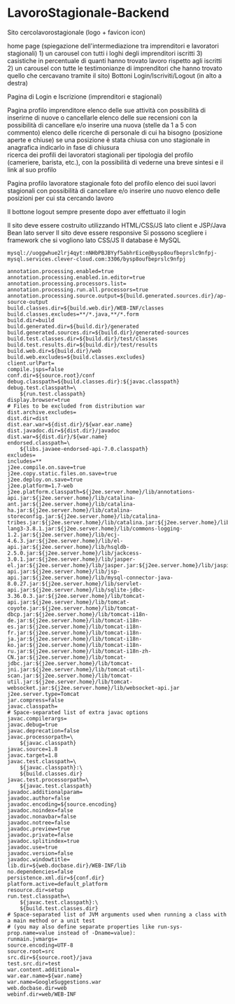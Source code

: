 # LavoroStagionale-Backend

Sito cercolavorostagionale (logo + favicon icon)

home page (spiegazione dell'intermediazione tra imprenditori e lavoratori stagionali)
    1) un carousel con tutti i loghi degli imprenditori iscritti
    3) casistiche in percentuale di quanti hanno trovato lavoro rispetto agli iscritti
    2) un carousel con tutte le testimonianze di imprenditori che hanno trovato quello che cercavano tramite il sito)
Bottoni Login/Iscriviti/Logout (in alto a destra)

Pagina di Login e Iscrizione (imprenditori e stagionali)

Pagina profilo imprenditore
    elenco delle sue attività con possibilità di inserirne di nuove o cancellarle
    elenco delle sue recensioni con la possibilità di cancellare e/o inserire una nuova (stelle da 1 a 5 con commento)
    elenco delle ricerche di personale di cui ha bisogno (posizione aperte e chiuse)
        se una posizione è stata chiusa con uno stagionale in anagrafica indicarlo in fase di chiusura    
    ricerca dei profili dei lavoratori stagionali per tipologia del profilo (cameriere, barista, etc.), con la possibilità
di vederne una breve sintesi e il link al suo profilo 

Pagina profilo lavoratore stagionale
    foto del profilo
    elenco dei suoi lavori stagionali con possibilità di cancellare e/o inserire uno nuovo
    elenco delle posizioni per cui sta cercando lavoro    

Il bottone logout sempre presente dopo aver effettuato il login

Il sito deve essere costruito utilizzando HTML/CSS/JS lato client e JSP/Java Bean lato server
Il sito deve essere responsive
Si possono scegliere i framework che si vogliono lato CSS/JS
Il database è MySQL

```
mysql://uoggwhue2lrj4qyt:nNHbPBJBYyf5abhrEice@bysp8oufbeprslc9nfpj-mysql.services.clever-cloud.com:3306/bysp8oufbeprslc9nfpj
```

```
annotation.processing.enabled=true
annotation.processing.enabled.in.editor=true
annotation.processing.processors.list=
annotation.processing.run.all.processors=true
annotation.processing.source.output=${build.generated.sources.dir}/ap-source-output
build.classes.dir=${build.web.dir}/WEB-INF/classes
build.classes.excludes=**/*.java,**/*.form
build.dir=build
build.generated.dir=${build.dir}/generated
build.generated.sources.dir=${build.dir}/generated-sources
build.test.classes.dir=${build.dir}/test/classes
build.test.results.dir=${build.dir}/test/results
build.web.dir=${build.dir}/web
build.web.excludes=${build.classes.excludes}
client.urlPart=
compile.jsps=false
conf.dir=${source.root}/conf
debug.classpath=${build.classes.dir}:${javac.classpath}
debug.test.classpath=\
    ${run.test.classpath}
display.browser=true
# Files to be excluded from distribution war
dist.archive.excludes=
dist.dir=dist
dist.ear.war=${dist.dir}/${war.ear.name}
dist.javadoc.dir=${dist.dir}/javadoc
dist.war=${dist.dir}/${war.name}
endorsed.classpath=\
    ${libs.javaee-endorsed-api-7.0.classpath}
excludes=
includes=**
j2ee.compile.on.save=true
j2ee.copy.static.files.on.save=true
j2ee.deploy.on.save=true
j2ee.platform=1.7-web
j2ee.platform.classpath=${j2ee.server.home}/lib/annotations-api.jar:${j2ee.server.home}/lib/catalina-ant.jar:${j2ee.server.home}/lib/catalina-ha.jar:${j2ee.server.home}/lib/catalina-storeconfig.jar:${j2ee.server.home}/lib/catalina-tribes.jar:${j2ee.server.home}/lib/catalina.jar:${j2ee.server.home}/lib/commons-lang3-3.8.1.jar:${j2ee.server.home}/lib/commons-logging-1.2.jar:${j2ee.server.home}/lib/ecj-4.6.3.jar:${j2ee.server.home}/lib/el-api.jar:${j2ee.server.home}/lib/hsqldb-2.5.0.jar:${j2ee.server.home}/lib/jackcess-3.0.1.jar:${j2ee.server.home}/lib/jasper-el.jar:${j2ee.server.home}/lib/jasper.jar:${j2ee.server.home}/lib/jaspic-api.jar:${j2ee.server.home}/lib/jsp-api.jar:${j2ee.server.home}/lib/mysql-connector-java-8.0.27.jar:${j2ee.server.home}/lib/servlet-api.jar:${j2ee.server.home}/lib/sqlite-jdbc-3.36.0.3.jar:${j2ee.server.home}/lib/tomcat-api.jar:${j2ee.server.home}/lib/tomcat-coyote.jar:${j2ee.server.home}/lib/tomcat-dbcp.jar:${j2ee.server.home}/lib/tomcat-i18n-de.jar:${j2ee.server.home}/lib/tomcat-i18n-es.jar:${j2ee.server.home}/lib/tomcat-i18n-fr.jar:${j2ee.server.home}/lib/tomcat-i18n-ja.jar:${j2ee.server.home}/lib/tomcat-i18n-ko.jar:${j2ee.server.home}/lib/tomcat-i18n-ru.jar:${j2ee.server.home}/lib/tomcat-i18n-zh-CN.jar:${j2ee.server.home}/lib/tomcat-jdbc.jar:${j2ee.server.home}/lib/tomcat-jni.jar:${j2ee.server.home}/lib/tomcat-util-scan.jar:${j2ee.server.home}/lib/tomcat-util.jar:${j2ee.server.home}/lib/tomcat-websocket.jar:${j2ee.server.home}/lib/websocket-api.jar
j2ee.server.type=Tomcat
jar.compress=false
javac.classpath=
# Space-separated list of extra javac options
javac.compilerargs=
javac.debug=true
javac.deprecation=false
javac.processorpath=\
    ${javac.classpath}
javac.source=1.8
javac.target=1.8
javac.test.classpath=\
    ${javac.classpath}:\
    ${build.classes.dir}
javac.test.processorpath=\
    ${javac.test.classpath}
javadoc.additionalparam=
javadoc.author=false
javadoc.encoding=${source.encoding}
javadoc.noindex=false
javadoc.nonavbar=false
javadoc.notree=false
javadoc.preview=true
javadoc.private=false
javadoc.splitindex=true
javadoc.use=true
javadoc.version=false
javadoc.windowtitle=
lib.dir=${web.docbase.dir}/WEB-INF/lib
no.dependencies=false
persistence.xml.dir=${conf.dir}
platform.active=default_platform
resource.dir=setup
run.test.classpath=\
    ${javac.test.classpath}:\
    ${build.test.classes.dir}
# Space-separated list of JVM arguments used when running a class with a main method or a unit test
# (you may also define separate properties like run-sys-prop.name=value instead of -Dname=value):
runmain.jvmargs=
source.encoding=UTF-8
source.root=src
src.dir=${source.root}/java
test.src.dir=test
war.content.additional=
war.ear.name=${war.name}
war.name=GoogleSuggestions.war
web.docbase.dir=web
webinf.dir=web/WEB-INF
```
